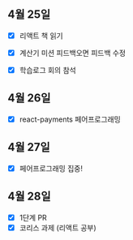 ## 4월 25일

- [x] 리액트 책 읽기
- [x] 계산기 미션 피드백오면 피드백 수정
- [x] 학습로그 회의 참석


## 4월 26일

- [x] react-payments 페어프로그래밍


## 4월 27일

- [x] 페어프로그래밍 집중!

## 4월 28일

- [X] 1단계 PR
- [X] 코리스 과제 (리액트 공부)
